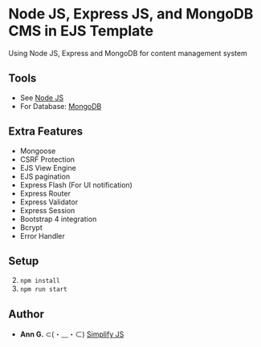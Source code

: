# Node JS, Express JS, and MongoDB CMS in EJS Template 
 Using Node JS, Express and MongoDB for content management system
 
## Tools
- See [Node JS](https://nodejs.org/en/)
- For Database: [MongoDB](https://www.mongodb.com/)

## Extra Features
- Mongoose
- CSRF Protection
- EJS View Engine
- EJS pagination
- Express Flash (For UI notification)
- Express Router
- Express Validator
- Express Session
- Bootstrap 4 integration
- Bcrypt
- Error Handler

## Setup
2. `npm install`
3. `npm run start`


## Author
* **Ann G.** ⊂(・﹏・⊂) [Simplify JS](http://simplifyjs.com)
